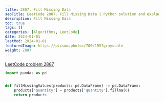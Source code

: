 ```yaml
---
title: 2887. Fill Missing Data
seoTitle: LeetCode 2887. Fill Missing Data | Python solution and explanation
description: Fill Missing Data
toc: true
tags: []
categories: [Algorithms, LeetCode]
date: 2024-01-01
lastMod: 2024-01-01
featuredImage: https://picsum.photos/700/155?grayscale
weight: 2887
---
```


[LeetCode problem 2887](https://leetcode.com/problems/fill-missing-data/)

```python
import pandas as pd


def fillMissingValues(products: pd.DataFrame) -> pd.DataFrame:
    products['quantity'] = products['quantity'].fillna(0)
    return products

```

